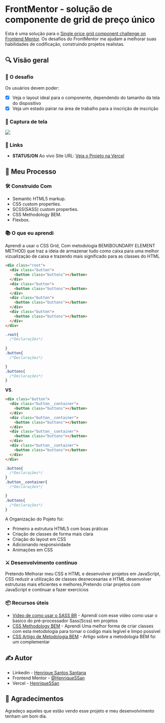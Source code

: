 # FrontMentor - solução de componente de grid de preço único

Esta é uma solução para o [Single price grid component challenge on Frontend Mentor](https://www.frontendmentor.io/challenges/single-price-grid-component-5ce41129d0ff452fec5abbbc). Os desafios do FrontMentor me ajudam a melhorar suas habilidades de codificação, construindo projetos realistas.

## 🔍 Visão geral

### 🎯 O desafio

Os usuários devem poder:

- [x] Veja o layout ideal para o componente, dependendo do tamanho da tela do dispositivo
- [x] Veja um estado pairar na área de trabalho para a inscrição de inscrição

### 🤳 Captura de tela

![](./screenshot.jpg)

### 🔗 Links

- **STATUS/ON** Ao vivo Site URL: [Veja o Projeto na Vercel](https://single-price-component-tau.vercel.app/)

## 🚩 Meu Processo

### 🛠️ Construido Com

- Semantic HTML5 markup.
- CSS custom properties.
- SCSS(SASS) custom properties.
- CSS Methodology BEM.
- Flexbox.

### 📚 O que eu aprendi

Aprendi a usar o CSS Grid, Com metodologia BEM(BOUNDARY ELEMENT METHOD) que traz a ideia de armazenar tudo como caixa para uma melhor vizualização de caixa e trazendo mais significado para as classes do HTML

```html
<div class="root">
  <div class="button">
    <button class="buttons"></button>
  </div>
  <div class="button">
    <button class="buttons"></button>
  </div>
  <div class="button">
    <button class="buttons"></button>
  </div>
  <div class="button">
    <button class="buttons"></button>
  </div>
</div>
```

```css
.root{
  /*Declarações*/
  
}
.button{
  /*Declarações*/

}
.buttons{
  /*Declarações*/
}
```

**VS**.

```html
<div class="button">
  <div class="button__container">
    <button class="buttons"></button>
  </div>
  <div class="button__container">
    <button class="buttons"></button>
  </div>
  <div class="button__container">
    <button class="buttons"></button>
  </div>
  <div class="button__container">
    <button class="buttons"></button>
  </div>
</div>
```

```css
.button{
  /*Declarações*/
}
.button__container{
  /*Declarações*/

}
.buttons{
  /*Declarações*/
}
```

A Organização do Pojeto foi:

- Primeiro a estrutura HTML5 com boas práticas
- Criação de classes de forma mais clara
- Criação do layout em CSS
- Adicionando responsividade
- Animações em CSS

### ⚔️ Desenvolvimento contínuo

Pretendo Melhorar meu CSS e HTML e desenvolver projetos em JavaScript, CSS reduzir a utilização de classes desnecesarias e HTML desenvolver estruturas mais eficientes e melhores,Pretendo  criar projetos com JavaScript e continuar a fazer exercícios

### 📦 Recursos úteis

- [Video de como usar o SASS BR](https://www.youtube.com/watch?v=C8KlabGtE8Y) - Aprendi com esse video como usar o basico do pré-processador Sass(Scss) em projetos
- [CSS Methodology BEM](https://www.youtube.com/watch?v=27JtRAI3QO8) - Aprendi Uma melhor forma de criar classes com esta metodologia para tornar o codigo mais legível e limpo possível
- [CSS Artigo de Metodologia BEM](https://css-tricks.com/bem-101/) - Artigo sobre a metodologia BEM foi um complementar

## ✍️ Autor

- Linkedin - [Henrique Santos Santana](https://www.linkedin.com/in/henrique-santos-santana/)
- Frontend Mentor - [@HenriqueSSan](https://www.frontendmentor.io/profile/HenriqueSSan)
- Vercel - [HenriqueSSan](https://vercel.com/henriquessan)

## 🤝 Agradecimentos

Agradeço aqueles que estão vendo esse projeto e meu desenvolvimento tenham um bom dia.

